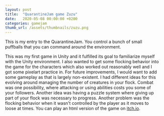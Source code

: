 ```yaml
---
layout: post
title:  "QuarantineJam game Zuzu"
date:   2020-05-08 00:00:00 +0200
categories: gamejam
thumb_url: /assets/thumbnails/zuzu.png
---
```

This is my entry to the QuarantineJam. You control a bunch of small puffballs that you can command around the environment. 

This was my first game in Unity and it fulfilled its goal to familiarize myself with the Unity environment. I also wanted to get some flocking behavior into the game for the characters which also worked out reasonably well and I got some pixelart practice in. For future improvements, I would want to add some gameplay as that is largely non-existent. I had different ideas for this evolving around managing the number of creatures in your flock. Combat was one possibility, where attacking or using abilities costs you some of your followers. Another idea was having a puzzle system where giving up part of your flock was necessary to progress. Another problem was the flocking behavior when it wasn't controlled by the player as it moves to loose at times. You can play an html version of the game on [itch.io](https://acidplanetgames.itch.io/zuzu).

